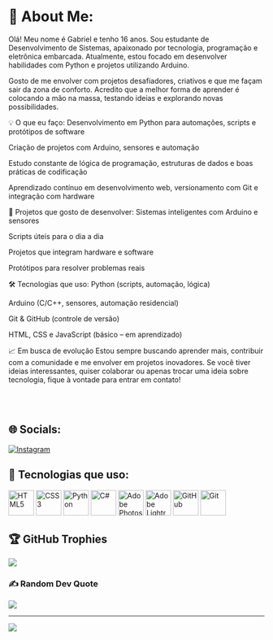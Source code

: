 # 💫 About Me:
Olá! Meu nome é Gabriel e tenho 16 anos. Sou estudante de Desenvolvimento de Sistemas, apaixonado por tecnologia, programação e eletrônica embarcada. Atualmente, estou focado em desenvolver habilidades com Python e projetos utilizando Arduino.

Gosto de me envolver com projetos desafiadores, criativos e que me façam sair da zona de conforto. Acredito que a melhor forma de aprender é colocando a mão na massa, testando ideias e explorando novas possibilidades.

💡 O que eu faço:
Desenvolvimento em Python para automações, scripts e protótipos de software

Criação de projetos com Arduino, sensores e automação

Estudo constante de lógica de programação, estruturas de dados e boas práticas de codificação

Aprendizado contínuo em desenvolvimento web, versionamento com Git e integração com hardware

🚀 Projetos que gosto de desenvolver:
Sistemas inteligentes com Arduino e sensores

Scripts úteis para o dia a dia

Projetos que integram hardware e software

Protótipos para resolver problemas reais

🛠️ Tecnologias que uso:
Python (scripts, automação, lógica)

Arduino (C/C++, sensores, automação residencial)

Git & GitHub (controle de versão)

HTML, CSS e JavaScript (básico – em aprendizado)

📈 Em busca de evolução
Estou sempre buscando aprender mais, contribuir com a comunidade e me envolver em projetos inovadores. Se você tiver ideias interessantes, quiser colaborar ou apenas trocar uma ideia sobre tecnologia, fique à vontade para entrar em contato!

 <br><br>


## 🌐 Socials:
[![Instagram](https://img.shields.io/badge/Instagram-%23E4405F.svg?logo=Instagram&logoColor=white)](https://instagram.com/gb.gouveia_ps) 

<h2>🚀 Tecnologias que uso:</h2>

<p align="left">
  <img src="https://techstack-generator.vercel.app/html-icon.svg" alt="HTML5" width="50" />
  <img src="https://techstack-generator.vercel.app/css-icon.svg" alt="CSS3" width="50" />
  <img src="https://techstack-generator.vercel.app/python-icon.svg" alt="Python" width="50" />
  <img src="https://techstack-generator.vercel.app/csharp-icon.svg" alt="C#" width="50" />
  <img src="https://techstack-generator.vercel.app/photoshop-icon.svg" alt="Adobe Photoshop" width="50" />
  <img src="https://techstack-generator.vercel.app/lightroom-icon.svg" alt="Adobe Lightroom" width="50" />
  <img src="https://techstack-generator.vercel.app/github-icon.svg" alt="GitHub" width="50" />
  <img src="https://techstack-generator.vercel.app/git-icon.svg" alt="Git" width="50" />
</p>

## 🏆 GitHub Trophies
![](https://github-profile-trophy.vercel.app/?username=gbgouveia&theme=radical&no-frame=false&no-bg=true&margin-w=4)

### ✍️ Random Dev Quote
![](https://quotes-github-readme.vercel.app/api?type=horizontal&theme=radical)

---
[![](https://visitcount.itsvg.in/api?id=gbgouveia&icon=2&color=1)](https://visitcount.itsvg.in)

<!-- Proudly created with GPRM ( https://gprm.itsvg.in ) -->
